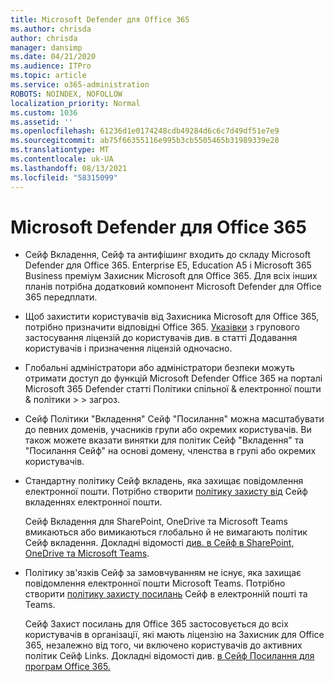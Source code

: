 ```yaml
---
title: Microsoft Defender для Office 365
ms.author: chrisda
author: chrisda
manager: dansimp
ms.date: 04/21/2020
ms.audience: ITPro
ms.topic: article
ms.service: o365-administration
ROBOTS: NOINDEX, NOFOLLOW
localization_priority: Normal
ms.custom: 1036
ms.assetid: ''
ms.openlocfilehash: 61236d1e0174248cdb49284d6c6c7d49df51e7e9
ms.sourcegitcommit: ab75f66355116e995b3cb5505465b31989339e28
ms.translationtype: MT
ms.contentlocale: uk-UA
ms.lasthandoff: 08/13/2021
ms.locfileid: "58315099"
---
```

# <a name="microsoft-defender-for-office-365"></a>Microsoft Defender для Office 365

- Сейф Вкладення, Сейф та антифішинг входить до складу Microsoft Defender для Office 365. Enterprise E5, Education A5 і Microsoft 365 Business преміум Захисник Microsoft для Office 365. Для всіх інших планів потрібна додатковий компонент Microsoft Defender для Office 365 передплати.

- Щоб захистити користувачів від Захисника Microsoft для Office 365, потрібно призначити відповідні Office 365. [Указівки](https://docs.microsoft.com/microsoft-365/admin/add-users/add-users) з групового застосування ліцензій до користувачів див. в статті Додавання користувачів і призначення ліцензій одночасно.

- Глобальні адміністратори або адміністратори безпеки можуть отримати доступ до функцій Microsoft Defender Office 365 на порталі Microsoft 365 Defender статті Політики спільної & електронної пошти  & політики \>  \> загроз.

- Сейф Політики "Вкладення" Сейф "Посилання" можна масштабувати до певних доменів, учасників групи або окремих користувачів. Ви також можете вказати винятки для політик Сейф "Вкладення" та "Посилання Сейф" на основі домену, членства в групі або окремих користувачів.

- Стандартну політику Сейф вкладень, яка захищає повідомлення електронної пошти. Потрібно створити [політику захисту від](https://docs.microsoft.com/microsoft-365/security/office-365-security/set-up-safe-attachments-policies) Сейф вкладеннях електронної пошти.

  Сейф Вкладення для SharePoint, OneDrive та Microsoft Teams вмикаються або вимикаються глобально й не вимагають політик Сейф вкладення. Докладні відомості [див. в Сейф в SharePoint, OneDrive та Microsoft Teams](https://docs.microsoft.com/microsoft-365/security/office-365-security/mdo-for-spo-odb-and-teams).

- Політику зв'язків Сейф за замовчуванням не існує, яка захищає повідомлення електронної пошти Microsoft Teams. Потрібно створити [політику захисту посилань](https://docs.microsoft.com/microsoft-365/security/office-365-security/set-up-safe-links-policies) Сейф в електронній пошті та Teams.

  Сейф Захист посилань для Office 365 застосовується до всіх користувачів в організації, які мають ліцензію на Захисник для Office 365, незалежно від того, чи включено користувачів до активних політик Сейф Links. Докладні відомості див. [в Сейф Посилання для програм Office 365.](https://docs.microsoft.com/microsoft-365/security/office-365-security/safe-links#safe-links-settings-for-office-365-apps)
